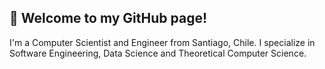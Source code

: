 ## 👋 Welcome to my GitHub page!

I'm a Computer Scientist and Engineer from Santiago, Chile. I specialize in Software Engineering, Data Science and Theoretical Computer Science.
